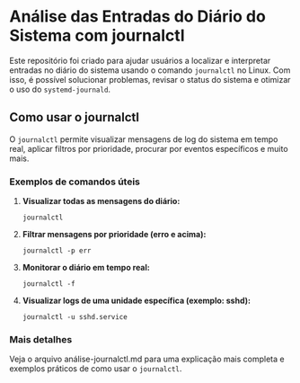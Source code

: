 # Análise das Entradas do Diário do Sistema com journalctl

Este repositório foi criado para ajudar usuários a localizar e interpretar entradas no diário do sistema usando o comando `journalctl` no Linux. Com isso, é possível solucionar problemas, revisar o status do sistema e otimizar o uso do `systemd-journald`.

## Como usar o journalctl

O `journalctl` permite visualizar mensagens de log do sistema em tempo real, aplicar filtros por prioridade, procurar por eventos específicos e muito mais.

### Exemplos de comandos úteis

1.  **Visualizar todas as mensagens do diário:**
    
    `journalctl` 
    
2.  **Filtrar mensagens por prioridade (erro e acima):**
    
    
    `journalctl -p err` 
    
3.  **Monitorar o diário em tempo real:**
    
    
    `journalctl -f` 
    
4.  **Visualizar logs de uma unidade específica (exemplo: sshd):**
    
    
    `journalctl -u sshd.service` 
    

### Mais detalhes

Veja o arquivo análise-journalctl.md para uma explicação mais completa e exemplos práticos de como usar o `journalctl`.
